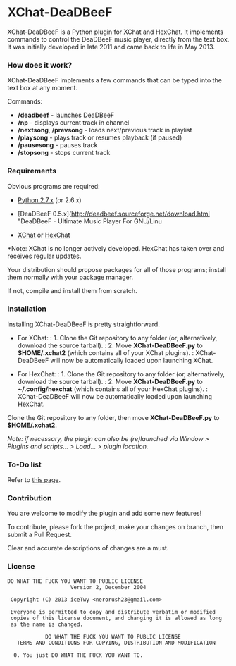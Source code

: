 # XChat-DeaDBeeF
XChat-DeaDBeeF is a Python plugin for XChat and HexChat. It implements commands to control the DeaDBeeF music player, directly from the text box.
It was initially developed in late 2011 and came back to life in May 2013.

###  How does it work?

XChat-DeaDBeeF implements a few commands that can be typed into the text box at any moment. 

Commands:

* **/deadbeef** - launches DeaDBeeF
* **/np** - displays current track in channel
* **/nextsong**, **/prevsong** - loads next/previous track in playlist
* **/playsong** - plays track or resumes playback (if paused)
* **/pausesong** - pauses track
* **/stopsong** - stops current track

### Requirements

Obvious programs are required:

* [Python 2.7.x](http://www.python.org/getit/ "Download Python") (or 2.6.x)
* [DeaDBeeF 0.5.x](http://deadbeef.sourceforge.net/download.html "DeaDBeeF - Ultimate Music Player For GNU/Linu

* [XChat](http://sourceforge.net/projects/xchat/files/ "X-Chat - Browse Files at SourceForge.net") or [HexChat](http://hexchat.org/downloads.html "Downloads - HexChat")

*Note: XChat is no longer actively developed. HexChat has taken over and receives regular updates.

Your distribution should propose packages for all of those programs; install them normally with your package manager.

If not, compile and install them from scratch.

### Installation

Installing XChat-DeaDBeeF is pretty straightforward.

* For XChat:
: 1. Clone the Git repository to any folder (or, alternatively, download the source tarball).
: 2. Move **XChat-DeaDBeeF.py** to **$HOME/.xchat2** (which contains all of your XChat plugins).
: XChat-DeaDBeeF will now be automatically loaded upon launching XChat.

* For HexChat:
: 1. Clone the Git repository to any folder (or, alternatively, download the source tarball).
: 2. Move **XChat-DeaDBeeF.py** to **~/.config/hexchat** (which contains all of your HexChat plugins).
: XChat-DeaDBeeF will now be automatically loaded upon launching HexChat.

Clone the Git repository to any folder, then move **XChat-DeaDBeeF.py** to **$HOME/.xchat2**.

*Note: if necessary, the plugin can also be (re)launched via Window > Plugins and scripts... > Load... > plugin location.*

### To-Do list

Refer to [this page](https://github.com/iceTwy/xchat-deadbeef/blob/master/TODO.md "TO-DO List").

### Contribution

You are welcome to modify the plugin and add some new features!

To contribute, please fork the project, make your changes on branch, then submit a Pull Request. 

Clear and accurate descriptions of changes are a must.

### License

```
DO WHAT THE FUCK YOU WANT TO PUBLIC LICENSE
                    Version 2, December 2004

 Copyright (C) 2013 iceTwy <nerorush23@gmail.com>

 Everyone is permitted to copy and distribute verbatim or modified
 copies of this license document, and changing it is allowed as long
 as the name is changed.

            DO WHAT THE FUCK YOU WANT TO PUBLIC LICENSE
   TERMS AND CONDITIONS FOR COPYING, DISTRIBUTION AND MODIFICATION

  0. You just DO WHAT THE FUCK YOU WANT TO.
```
